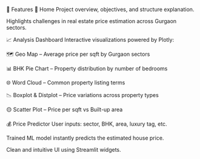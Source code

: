 🚀 Features
📄 Home
Project overview, objectives, and structure explanation.

Highlights challenges in real estate price estimation across Gurgaon sectors.

📈 Analysis Dashboard
Interactive visualizations powered by Plotly:

🗺️ Geo Map – Average price per sqft by Gurgaon sectors

📊 BHK Pie Chart – Property distribution by number of bedrooms

🌐 Word Cloud – Common property listing terms

📉 Boxplot & Distplot – Price variations across property types

🟡 Scatter Plot – Price per sqft vs Built-up area

💰 Price Predictor
User inputs: sector, BHK, area, luxury tag, etc.

Trained ML model instantly predicts the estimated house price.

Clean and intuitive UI using Streamlit widgets.

